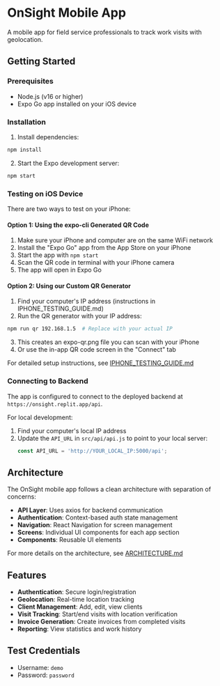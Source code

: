 # OnSight Mobile App

A mobile app for field service professionals to track work visits with geolocation.

## Getting Started

### Prerequisites

- Node.js (v16 or higher)
- Expo Go app installed on your iOS device

### Installation

1. Install dependencies:
```bash
npm install
```

2. Start the Expo development server:
```bash
npm start
```

### Testing on iOS Device

There are two ways to test on your iPhone:

#### Option 1: Using the expo-cli Generated QR Code
1. Make sure your iPhone and computer are on the same WiFi network
2. Install the "Expo Go" app from the App Store on your iPhone
3. Start the app with `npm start`
4. Scan the QR code in terminal with your iPhone camera
5. The app will open in Expo Go

#### Option 2: Using our Custom QR Generator
1. Find your computer's IP address (instructions in IPHONE_TESTING_GUIDE.md)
2. Run the QR generator with your IP address:
```bash
npm run qr 192.168.1.5  # Replace with your actual IP
```
3. This creates an expo-qr.png file you can scan with your iPhone
4. Or use the in-app QR code screen in the "Connect" tab

For detailed setup instructions, see [IPHONE_TESTING_GUIDE.md](./IPHONE_TESTING_GUIDE.md)

### Connecting to Backend

The app is configured to connect to the deployed backend at `https://onsight.replit.app/api`.

For local development:
1. Find your computer's local IP address
2. Update the `API_URL` in `src/api/api.js` to point to your local server:
   ```javascript
   const API_URL = 'http://YOUR_LOCAL_IP:5000/api';
   ```

## Architecture

The OnSight mobile app follows a clean architecture with separation of concerns:

- **API Layer**: Uses axios for backend communication
- **Authentication**: Context-based auth state management 
- **Navigation**: React Navigation for screen management
- **Screens**: Individual UI components for each app section
- **Components**: Reusable UI elements

For more details on the architecture, see [ARCHITECTURE.md](./ARCHITECTURE.md)

## Features

- **Authentication**: Secure login/registration
- **Geolocation**: Real-time location tracking
- **Client Management**: Add, edit, view clients
- **Visit Tracking**: Start/end visits with location verification
- **Invoice Generation**: Create invoices from completed visits
- **Reporting**: View statistics and work history

## Test Credentials

- Username: `demo`
- Password: `password`